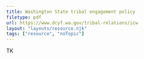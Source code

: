 ```yaml
---
title: Washington State tribal engagement policy
filetype: pdf
url: https://www.dcyf.wa.gov/tribal-relations/icw
layout: "layouts/resource.njk"
tags: ["resource", "noTopic"]
---
```


TK